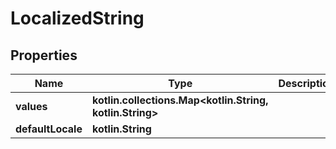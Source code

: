 
# LocalizedString

## Properties
Name | Type | Description | Notes
------------ | ------------- | ------------- | -------------
**values** | **kotlin.collections.Map&lt;kotlin.String, kotlin.String&gt;** |  |  [optional]
**defaultLocale** | **kotlin.String** |  |  [optional]



